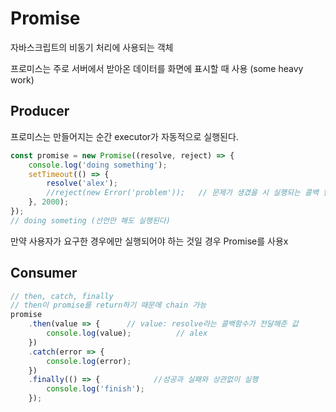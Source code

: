 # Promise

자바스크립트의 비동기 처리에 사용되는 객체

프로미스는 주로 서버에서 받아온 데이터를 화면에 표시할 때 사용 (some heavy work)



## Producer

프로미스는 만들어지는 순간 executor가 자동적으로 실행된다.

```javascript
const promise = new Promise((resolve, reject) => {
	console.log('doing something');
	setTimeout(() => {
		resolve('alex');
		//reject(new Error('problem'));   // 문제가 생겼을 시 실행되는 콜백 함수
	}, 2000);
});
// doing someting (선언만 해도 실행된다)
```

만약 사용자가 요구한 경우에만 실행되어야 하는 것일 경우 Promise를 사용x



## Consumer

```javascript
// then, catch, finally
// then이 promise를 return하기 때문에 chain 가능
promise
	.then(value => {      // value: resolve라는 콜백함수가 전달해준 값
		console.log(value);          // alex
	})
	.catch(error => {
		console.log(error);
	})
	.finally(() => {            //성공과 실패와 상관없이 실행
		console.log('finish');
	});
```